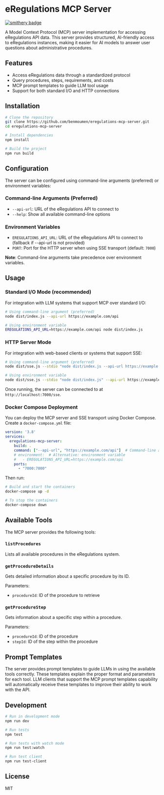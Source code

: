 # eRegulations MCP Server

[![smithery badge](https://smithery.ai/badge/@unctad-ai/eregulations-mcp-server)](https://smithery.ai/server/@unctad-ai/eregulations-mcp-server)

A Model Context Protocol (MCP) server implementation for accessing eRegulations API data. This server provides structured, AI-friendly access to eRegulations instances, making it easier for AI models to answer user questions about administrative procedures.

## Features

- Access eRegulations data through a standardized protocol
- Query procedures, steps, requirements, and costs
- MCP prompt templates to guide LLM tool usage
- Support for both standard I/O and HTTP connections

## Installation

```bash
# Clone the repository
git clone https://github.com/benmoumen/eregulations-mcp-server.git
cd eregulations-mcp-server

# Install dependencies
npm install

# Build the project
npm run build
```

## Configuration

The server can be configured using command-line arguments (preferred) or environment variables:

### Command-line Arguments (Preferred)
- `--api-url`: URL of the eRegulations API to connect to
- `--help`: Show all available command-line options

### Environment Variables
- `EREGULATIONS_API_URL`: URL of the eRegulations API to connect to (fallback if --api-url is not provided)
- `PORT`: Port for the HTTP server when using SSE transport (default: `7000`)

**Note**: Command-line arguments take precedence over environment variables.

## Usage

### Standard I/O Mode (recommended)

For integration with LLM systems that support MCP over standard I/O:

```bash
# Using command-line argument (preferred)
node dist/index.js --api-url https://example.com/api

# Using environment variable
EREGULATIONS_API_URL=https://example.com/api node dist/index.js
```

### HTTP Server Mode

For integration with web-based clients or systems that support SSE:

```bash
# Using command-line argument (preferred)
node dist/sse.js --stdio "node dist/index.js --api-url https://example.com/api"

# Using environment variable
node dist/sse.js --stdio "node dist/index.js" --api-url https://example.com/api
```

Once running, the server can be connected to at `http://localhost:7000/sse`.

### Docker Compose Deployment

You can deploy the MCP server and SSE transport using Docker Compose. Create a `docker-compose.yml` file:

```yaml
version: '3.8'
services:
  eregulations-mcp-server:
    build: .
    command: ["--api-url", "https://example.com/api"]  # Command-line args (preferred)
    # environment:  # Alternative: environment variable
    #   - EREGULATIONS_API_URL=https://example.com/api
    ports:
      - "7000:7000"
```

Then run:

```bash
# Build and start the containers
docker-compose up -d

# To stop the containers
docker-compose down
```

## Available Tools

The MCP server provides the following tools:

### `listProcedures`

Lists all available procedures in the eRegulations system.

### `getProcedureDetails`

Gets detailed information about a specific procedure by its ID.

Parameters:
- `procedureId`: ID of the procedure to retrieve

### `getProcedureStep`

Gets information about a specific step within a procedure.

Parameters:
- `procedureId`: ID of the procedure
- `stepId`: ID of the step within the procedure

## Prompt Templates

The server provides prompt templates to guide LLMs in using the available tools correctly. These templates explain the proper format and parameters for each tool. LLM clients that support the MCP prompt templates capability will automatically receive these templates to improve their ability to work with the API.

## Development

```bash
# Run in development mode
npm run dev

# Run tests
npm test

# Run tests with watch mode
npm run test:watch

# Run test client
npm run test-client
```

## License

MIT